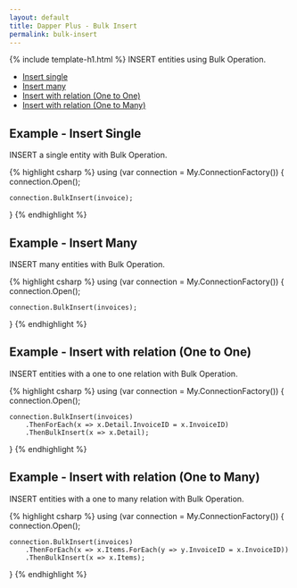 ```yaml
---
layout: default
title: Dapper Plus - Bulk Insert
permalink: bulk-insert
---
```


{% include template-h1.html %}
INSERT entities using Bulk Operation.

- [Insert single](#example---insert-single)
- [Insert many](#example---insert-many)
- [Insert with relation (One to One)](#example---insert-with-relation-one-to-one)
- [Insert with relation (One to Many)](#example---insert-with-relation-one-to-many)

## Example - Insert Single
INSERT a single entity with Bulk Operation.

{% highlight csharp %}
using (var connection = My.ConnectionFactory())
{
    connection.Open();
    
    connection.BulkInsert(invoice);
}
{% endhighlight %}

## Example - Insert Many
INSERT many entities with Bulk Operation.

{% highlight csharp %}
using (var connection = My.ConnectionFactory())
{
    connection.Open();

    connection.BulkInsert(invoices);
}
{% endhighlight %}

## Example - Insert with relation (One to One)
INSERT entities with a one to one relation with Bulk Operation.

{% highlight csharp %}
using (var connection = My.ConnectionFactory())
{
    connection.Open();

	connection.BulkInsert(invoices)
		.ThenForEach(x => x.Detail.InvoiceID = x.InvoiceID)
		.ThenBulkInsert(x => x.Detail);
}
{% endhighlight %}

## Example - Insert with relation (One to Many)
INSERT entities with a one to many relation with Bulk Operation.

{% highlight csharp %}
using (var connection = My.ConnectionFactory())
{
    connection.Open();

	connection.BulkInsert(invoices)
		.ThenForEach(x => x.Items.ForEach(y => y.InvoiceID = x.InvoiceID))
		.ThenBulkInsert(x => x.Items);
}
{% endhighlight %}
